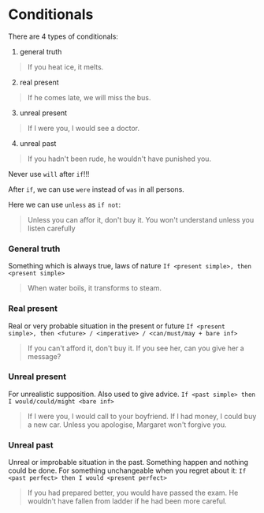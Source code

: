 # Conditionals

There are 4 types of conditionals:
1. general truth
> If you heat ice, it melts.
2. real present
> If he comes late, we will miss the bus.
3. unreal present
> If I were you, I would see a doctor.
4. unreal past
> If you hadn't been rude, he wouldn't have punished you.

Never use `will` after `if`!!!

After `if`, we can use `were` instead of `was` in all persons.

Here we can use `unless` as `if not`:
> Unless you can affor it, don't buy it.
> You won't understand unless you listen carefully


### General truth
Something which is always true, laws of nature
`If <present simple>, then <present simple>`
> When water boils, it transforms to steam.


### Real present
Real or very probable situation in the present or future
`If <present simple>, then <future> / <imperative> / <can/must/may + bare inf>`
> If you can't afford it, don't buy it.
> If you see her, can you give her a message?


### Unreal present
For unrealistic supposition. Also used to give advice.
`If <past simple> then I would/could/might <bare inf>`
> If I were you, I would call to your boyfriend.
> If I had money, I could buy a new car.
> Unless you apologise, Margaret won't forgive you.


### Unreal past
Unreal or improbable situation in the past.
Something happen and nothing could be done.
For something unchangeable when you regret about it:
`If <past perfect> then I would <present perfect>`
> If you had prepared better, you would have passed the exam.
> He wouldn't have fallen from ladder if he had been more careful.





